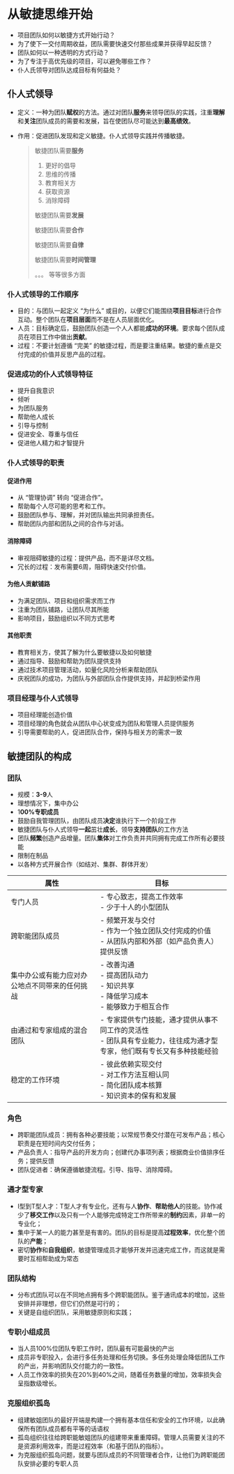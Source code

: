 # 从敏捷思维开始

- 项目团队如何以敏捷方式开始行动？
- 为了使下一交付周期收益，团队需要快速交付那些成果并获得早起反馈？
- 团队如何以一种透明的方式行动？
- 为了专注于高优先级的项目，可以避免哪些工作？
- 仆人氏领导对团队达成目标有何益处？

## 仆人式领导

- 定义：一种为团队**赋权**的方法。通过对团队**服务**来领导团队的实践，注重**理解**和**关注**团队成员的需要和发展，旨在使团队尽可能达到**最高绩效**。

- 作用：促进团队发现和定义敏捷。仆人式领导实践并传播敏捷。

  > 敏捷团队需要**服务**
  >
  > 1. 更好的倡导
  > 2. 思维的传播
  > 3. 教育相关方
  > 4. 获取资源
  > 5. 消除障碍
  >
  > 敏捷团队需要**发展**
  >
  > 敏捷团队需要**合作**
  >
  > 敏捷团队需要**自律**
  >
  > 敏捷团队需要**时间管理**
  >
  > 。。。 等等很多方面

### 仆人式领导的工作顺序

- 目的：与团队一起定义 “为什么” 或目的，以便它们能围绕**项目目标**进行合作互动。整个团队在**项目层面**而不是在人员层面优化。
- 人员：目标确定后，鼓励团队创造一个人人都能**成功的环境**。要求每个团队成员在项目工作中做出**贡献**。
- 过程：不要计划遵循 “完美” 的敏捷过程，而是要注重结果。敏捷的重点是交付完成的价值并反思产品的过程。

### 促进成功的仆人式领导特征

* 提升自我意识
* 倾听
* 为团队服务
* 帮助他人成长
* 引导与控制
* 促进安全、尊重与信任
* 促进他人精力和才智提升

### 仆人式领导的职责

#### 促进作用

- 从 “管理协调” 转向 “促进合作”。
- 帮助每个人尽可能的思考和工作。
- 鼓励团队参与、理解，并对团队输出共同承担责任。
- 帮助团队内部和团队之间的合作与对话。

#### 消除障碍

- 审视阻碍敏捷的过程：提供产品，而不是详尽文档。
- 冗长的过程：发布需要6周，阻碍快速交付价值。

#### 为他人贡献铺路

- 为满足团队、项目和组织需求而工作
- 注重为团队铺路，让团队尽其所能
- 影响项目，鼓励组织以不同方式思考

#### 其他职责

- 教育相关方，使其了解为什么要敏捷以及如何敏捷
- 通过指导、鼓励和帮助为团队提供支持
- 通过技术项目管理活动，如量化风险分析来帮助团队
- 庆祝团队的成功，为团队与外部团队合作提供支持，并起到桥梁作用

### 项目经理与仆人式领导

- 项目经理能创造价值
- 项目经理的角色就会从团队中心状变成为团队和管理人员提供服务
- 引导需要帮助的人，促进团队合作，保持与相关方的需求一致

## 敏捷团队的构成

### 团队

- 规模：**3-9**人
- 理想情况下，集中办公
- 1**00%专职成员**
- 鼓励自我管理团队，由团队成员**决定**谁执行下一个阶段工作
- 敏捷团队与仆人式领导**一起**茁壮**成长**，领导**支持团队**的工作方法
- 团队**频繁**创造产品增量。团队**集体**对工作负责并共同拥有完成工作所有必要技能
- 限制在制品
- 以各种方式开展合作（如结对、集群、群体开发）

| 属性                                           | 目标                                                         |
| ---------------------------------------------- | ------------------------------------------------------------ |
| 专门人员                                       | - 专心致志，提高工作效率<br>- 少于十人的小型团队             |
| 跨职能团队成员                                 | - 频繁开发与交付<br/>- 作为一个独立团队交付完成的价值<br/>- 从团队内部和外部（如产品负责人）提供反馈 |
| 集中办公或有能力应对办公地点不同带来的任何挑战 | - 改善沟通<br/>- 提高团队动力<br/>- 知识共享<br/>- 降低学习成本<br/>- 能够致力于相互合作 |
| 由通过和专家组成的混合团队                     | - 专家提供专门技能，通才提供从事不同工作的灵活性<br/>- 团队具有专业能力，往往成为通才型专家，他们既有专长又有多种技能经验 |
| 稳定的工作环境                                 | - 彼此依赖实现交付<br/>- 对工作方法互相认同<br/>- 简化团队成本核算<br/>- 知识资本的保有和发展 |

### 角色

- 跨职能团队成员：拥有各种必要技能；以常规节奏交付潜在可发布产品；核心职责是在短时间内交付任务；
- 产品负责人：指导产品的开发方向；创建代办事项列表；根据商业价值排序任务；提供反馈
- 团队促进者：确保遵循敏捷流程。引导、指导、消除障碍。

### 通才型专家

- I型到T型人才：T型人才有专业化，还有与人**协作**、**帮助他人**的技能。协作减少了**移交工作**以及只有一个人能够完成特定工作所带来的**制约**因素，非单一的专业化；
- 集中于某一人的能力甚至是有害的。团队的目标是提高**过程效率**，优化整个团队的**产能**；
- 密切**协作**和**自我组织**，敏捷管理成员才能够开发并迅速完成工作，而这就是需要时互相帮助成为常态

### 团队结构

- 分布式团队可以在不同地点拥有多个跨职能团队。鉴于通讯成本的增加，这些安排并非理想，但它们仍然是可行的；
- 关键是自组织团队，采用敏捷原则和实践；

### 专职小组成员

- 当人员100%位团队专职工作时，团队最有可能最快的产出
- 成员非专职投入，会进行多任务处理和任务切换。多任务处理会降低团队工作的产出，并影响团队交付能力的一致性。
- 人员工作效率的损失在20%到40%之间，随着任务数量的增加，效率损失会呈指数级增长。

### 克服组织孤岛

- 组建敏姐团队的最好开端是构建一个拥有基本信任和安全的工作环境，以此确保所有团队成员都有平等的话语权
- 孤岛组织往往给跨职能敏姐团队的组建带来重重障碍。管理人员需要关注的不是资源利用效率，而是过程效率（和基于团队的指标）。
- 为克服组织孤岛问题，就要与团队成员的不同管理者合作，让他们为跨职能团队安排必要的专职人员

